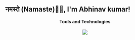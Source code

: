 <h2> नमस्ते (Namaste)🙏🏻, I'm Abhinav kumar!  &nbsp;</h2>

<p align="center">
 <b>Tools and Technologies</b>
 <br>
 <br>
    <a href="https://skillicons.dev">
      <img src="https://skillicons.dev/icons?i=js,html,css,flutter,dart,figma,firebase,md,python,sklearn,linux,ubuntu,bash,c,cpp,vscode,vim,neovim,flask,git,github,&perline=7" />
    </a>
</p>

 
